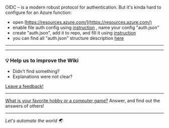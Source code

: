 OIDC – is a modern robust protocol for authentication. But it's kinda hard to configure for an Azure function:

- open [https://resources.azure.com/](https://resources.azure.com/)
- enable file auth config
  using [instruction](https://docs.microsoft.com/en-us/azure/app-service/app-service-authentication-how-to#enabling-file-based-configuration)
  , name your config "auth.json"
- create "auth.json", add it to repo, and fill it
  using [instruction](https://docs.microsoft.com/en-us/azure/app-service/configure-authentication-provider-openid-connect#-add-provider-information-to-your-application)
- you can find all "auth.json" structure
  description [here](https://docs.microsoft.com/en-us/azure/app-service/app-service-authentication-how-to#configuration-file-reference)

---
---

### :bulb: Help us to improve the Wiki
- Didn't find something?
- Explanations were not clear?

[Leave a feedback!](https://docs.google.com/forms/d/e/1FAIpQLScE_i7txZOlPgFhmnBOephz9hdhvnJDbXjmkKqnjRSjx_d8kg/viewform?usp=pp_url&entry.685765712=How-to-configure-OIDC-for-an-Azure-Function.md)

---

[What is your favorite hobby or a computer game?](https://forms.gle/X4U9Jni6s3hfSW8e6) Answer, and find out the 
answers of others! 

---

*Let's automate the world :earth_asia:*
